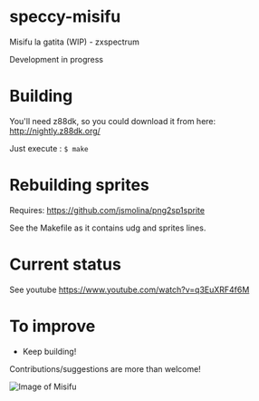 # speccy-misifu
Misifu la gatita (WIP) - zxspectrum

Development in progress

# Building
You'll need z88dk, so you could download it from here:
http://nightly.z88dk.org/


Just execute :
`$ make` 

# Rebuilding sprites
Requires:
https://github.com/jsmolina/png2sp1sprite

See the Makefile as it contains udg and sprites lines.

# Current status
See youtube  https://www.youtube.com/watch?v=q3EuXRF4f6M


# To improve
* Keep building!

Contributions/suggestions are more than welcome!

![Image of Misifu](https://user-images.githubusercontent.com/447481/45246641-a5eed780-b302-11e8-9012-c7e4c7f9ddb2.png)
